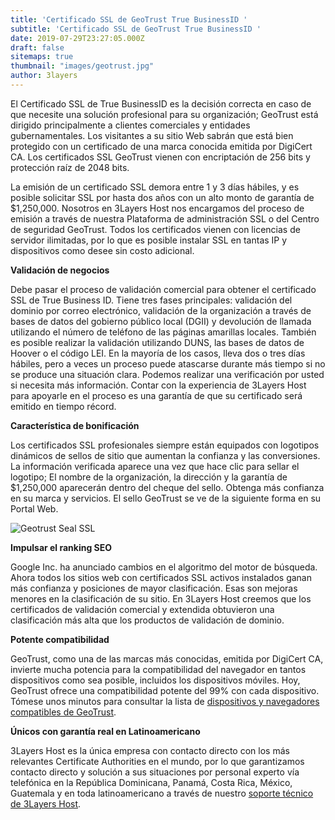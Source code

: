 ```yaml
---
title: 'Certificado SSL de GeoTrust True BusinessID '
subtitle: 'Certificado SSL de GeoTrust True BusinessID '
date: 2019-07-29T23:27:05.000Z
draft: false
sitemaps: true
thumbnail: "images/geotrust.jpg"
author: 3layers
---
```


El Certificado SSL de True BusinessID es la decisión correcta en caso de que necesite una solución profesional para su organización; GeoTrust está dirigido principalmente a clientes comerciales y entidades gubernamentales. Los visitantes a su sitio Web sabrán que está bien protegido con un certificado de una marca conocida emitida por DigiCert CA. Los certificados SSL GeoTrust vienen con encriptación de 256 bits y protección raíz de 2048 bits.

La emisión de un certificado SSL demora entre 1 y 3 días hábiles, y es posible solicitar SSL por hasta dos años con un alto monto de garantía de $1,250,000. Nosotros en 3Layers Host nos encargamos del proceso de emisión a través de nuestra Plataforma de administración SSL o del Centro de seguridad GeoTrust. Todos los certificados vienen con licencias de servidor ilimitadas, por lo que es posible instalar SSL en tantas IP y dispositivos como desee sin costo adicional.

**Validación de negocios**

Debe pasar el proceso de validación comercial para obtener el certificado SSL de True Business ID. Tiene tres fases principales: validación del dominio por correo electrónico, validación de la organización a través de bases de datos del gobierno público local (DGII) y devolución de llamada utilizando el número de teléfono de las páginas amarillas locales. También es posible realizar la validación utilizando DUNS, las bases de datos de Hoover o el código LEI. En la mayoría de los casos, lleva dos o tres días hábiles, pero a veces un proceso puede atascarse durante más tiempo si no se produce una situación clara. Podemos realizar una verificación por usted si necesita más información. Contar con la experiencia de 3Layers Host para apoyarle en el proceso es una garantía de que su certificado será emitido en tiempo récord.

**Característica de bonificación**

Los certificados SSL profesionales siempre están equipados con logotipos dinámicos de sellos de sitio que aumentan la confianza y las conversiones. La información verificada aparece una vez que hace clic para sellar el logotipo; El nombre de la organización, la dirección y la garantía de $1,250,000 aparecerán dentro del cheque del sello. Obtenga más confianza en su marca y servicios. El sello GeoTrust se ve de la siguiente forma en su Portal Web.

![Geotrust Seal SSL](/images/geotrust-seal.png)

**Impulsar el ranking SEO**

Google Inc. ha anunciado cambios en el algoritmo del motor de búsqueda. Ahora todos los sitios web con certificados SSL activos instalados ganan más confianza y posiciones de mayor clasificación. Esas son mejoras menores en la clasificación de su sitio. En 3Layers Host creemos que los certificados de validación comercial y extendida obtuvieron una clasificación más alta que los productos de validación de dominio.

**Potente compatibilidad**

GeoTrust, como una de las marcas más conocidas, emitida por DigiCert CA, invierte mucha potencia para la compatibilidad del navegador en tantos dispositivos como sea posible, incluidos los dispositivos móviles. Hoy, GeoTrust ofrece una compatibilidad potente del 99% con cada dispositivo. Tómese unos minutos para consultar la lista de [dispositivos y navegadores compatibles de GeoTrust](https://3layers.host/compatibilidad-de-dispositivos-con-ssl/).

**Únicos con garantía real en Latinoamericano**

3Layers Host es la única empresa con contacto directo con los más relevantes Certificate Authorities en el mundo, por lo que garantizamos contacto directo y solución a sus situaciones por personal experto vía telefónica en la República Dominicana, Panamá, Costa Rica, México, Guatemala y en toda latinoamericano a través de nuestro [soporte técnico de 3Layers Host](https://3layers.host/contact/).